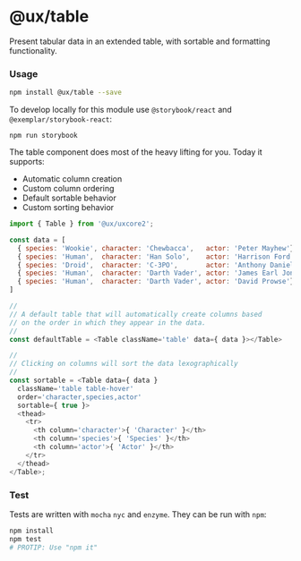 # @ux/table

Present tabular data in an extended table, with sortable and formatting functionality.

### Usage

``` bash
npm install @ux/table --save
```

To develop locally for this module use `@storybook/react` and `@exemplar/storybook-react`:
```
npm run storybook
```

The table component does most of the heavy lifting for you. Today it supports:

- Automatic column creation
- Custom column ordering
- Default sortable behavior
- Custom sorting behavior

``` js
import { Table } from '@ux/uxcore2';

const data = [
  { species: 'Wookie', character: 'Chewbacca',   actor: 'Peter Mayhew'}, 
  { species: 'Human',  character: 'Han Solo',    actor: 'Harrison Ford'},
  { species: 'Droid',  character: 'C-3PO',       actor: 'Anthony Daniels'},
  { species: 'Human',  character: 'Darth Vader', actor: 'James Earl Jones (voice)'},
  { species: 'Human',  character: 'Darth Vader', actor: 'David Prowse'}
]

//
// A default table that will automatically create columns based
// on the order in which they appear in the data.
//
const defaultTable = <Table className='table' data={ data }></Table>

//
// Clicking on columns will sort the data lexographically
//
const sortable = <Table data={ data }
  className='table table-hover'
  order='character,species,actor'
  sortable={ true }>
  <thead>
    <tr>
      <th column='character'>{ 'Character' }</th>
      <th column='species'>{ 'Species' }</th>
      <th column='actor'>{ 'Actor' }</th>
    </tr>
  </thead>
</Table>;
```

### Test

Tests are written with `mocha` `nyc` and `enzyme`. They can be run with `npm`:

``` bash
npm install
npm test
# PROTIP: Use "npm it" 
```
